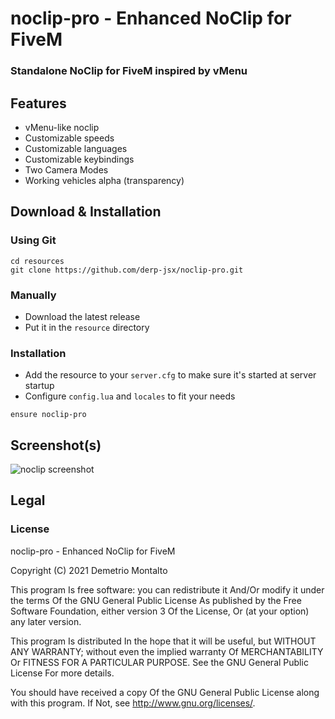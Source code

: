 # noclip-pro - Enhanced NoClip for FiveM

### Standalone NoClip for FiveM inspired by vMenu

## Features

- vMenu-like noclip
- Customizable speeds
- Customizable languages
- Customizable keybindings
- Two Camera Modes
- Working vehicles alpha (transparency)

## Download & Installation


### Using Git

```
cd resources
git clone https://github.com/derp-jsx/noclip-pro.git
```

### Manually

- Download the latest release
- Put it in the `resource` directory

### Installation

- Add the resource to your `server.cfg` to make sure it's started at server startup
- Configure `config.lua` and `locales` to fit your needs

```
ensure noclip-pro
```


## Screenshot(s)

![noclip screenshot](https://user-images.githubusercontent.com/15928886/118410390-7c7bd180-b68f-11eb-8af7-96bb46cf6b84.jpg)


## Legal

### License

noclip-pro - Enhanced NoClip for FiveM

Copyright (C) 2021 Demetrio Montalto

This program Is free software: you can redistribute it And/Or modify it under the terms Of the GNU General Public License As published by the Free Software Foundation, either version 3 Of the License, Or (at your option) any later version.

This program Is distributed In the hope that it will be useful, but WITHOUT ANY WARRANTY; without even the implied warranty Of MERCHANTABILITY Or FITNESS FOR A PARTICULAR PURPOSE. See the GNU General Public License For more details.

You should have received a copy Of the GNU General Public License along with this program. If Not, see http://www.gnu.org/licenses/.